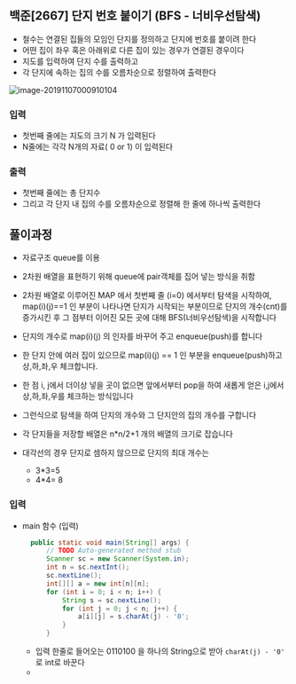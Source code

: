 ## 백준[2667] 단지 번호 붙이기 (BFS - 너비우선탐색)

- 철수는 연결된 집들의 모임인 단지를 정의하고 단지에 번호를 붙이려 한다
- 어떤 집이 좌우 혹은 아래위로 다른 집이 있는 경우가 연결된 경우이다
- 지도를 입력하여 단지 수를 출력하고
- 각 단지에 속하는 집의 수를 오름차순으로 정렬하여 출력한다

![image-20191107000910104](C:\Users\82109\AppData\Roaming\Typora\typora-user-images\image-20191107000910104.png)

### 입력

- 첫번째 줄에는 지도의 크기 N 가 입력된다
- N줄에는 각각 N개의 자료( 0 or 1) 이 입력된다

### 출력

- 첫번째 줄에는 총 단지수
- 그리고 각 단지 내 집의 수를 오름차순으로 정렬해 한 줄에 하나씩 출력한다





## 풀이과정

- 자료구조 queue를 이용
- 2차원 배열을 표현하기 위해 queue에 pair객체를 집어 넣는 방식을 취함



- 2차원 배열로 이루어진 MAP 에서 첫번째 줄 (i=0) 에서부터 탐색을 시작하여, map(i)(j)==1 인 부분이 나타나면 단지가 시작되는 부분이므로 단지의 개수(cnt)를 증가시킨 후 그 점부터 이어진 모든 곳에 대해 BFS(너비우선탐색)을 시작합니다

- 단지의 개수로 map(i)(j) 의 인자를 바꾸어 주고 enqueue(push)를 합니다
- 한 단지 안에 여러 집이 있으므로 map(i)(j)  == 1 인 부분을 enqueue(push)하고 상,하,좌,우 체크합니다.
- 한 점 i, j에서 더이상 넣을 곳이 없으면 앞에서부터 pop을 하여 새롭게 얻은 i,j에서 상,하,좌,우를 체크하는 방식입니다
- 그런식으로 탐색을 하여 단지의 개수와 그 단지안의 집의 개수를 구합니다

- 각 단지들을 저장할 배열은 n*n/2+1 개의 배열의 크기로 잡습니다
- 대각선의 경우 단지로 셈하지 않으므로 단지의 최대 개수는
  - 3*3=5
  - 4*4= 8







### 입력

- main 함수 (입력)

  ```java
  	public static void main(String[] args) {
  		// TODO Auto-generated method stub
  		Scanner sc = new Scanner(System.in);
  		int n = sc.nextInt();
  		sc.nextLine();
  		int[][] a = new int[n][n];
  		for (int i = 0; i < n; i++) {
  			String s = sc.nextLine();
  			for (int j = 0; j < n; j++) {
  				a[i][j] = s.charAt(j) - '0';
  			}
  		}
  ```

  	-  입력 한줄로 들어오는 0110100 을 하나의 String으로 받아 `charAt(j) - '0' `로 int로 바꾼다
  	-  

 